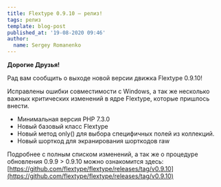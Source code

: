 ```yaml
---
title: Flextype 0.9.10 — релиз!
tags: релиз
template: blog-post
published_at: '19-08-2020 09:46'
author:
  name: Sergey Romanenko
---
```


**Дорогие Друзья!**

Рад вам сообщить о выходе новой версии движка Flextype 0.9.10!  

Исправлены ошибки совместимости с Windows, а так же несколько важных критических изменений в ядре Flextype, которые пришлось внести.  

* Минимальная версия PHP 7.3.0
* Новый базовый класс Flextype
* Новый метод only() для выбора специфичных полей из коллекций.
* Новый шорткод для экранирования шорткодов raw

Подробнее c полным списком изменений, а так же о процедуре обновления 0.9.9 > 0.9.10 можно ознакомится здесь:
[https://github.com/flextype/flextype/releases/tag/v0.9.10](https://github.com/flextype/flextype/releases/tag/v0.9.10)

